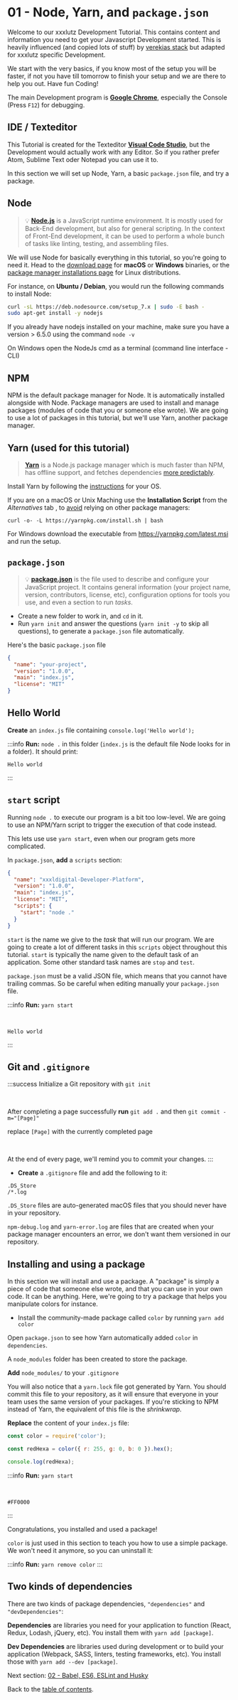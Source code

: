 # 01 - Node, Yarn, and `package.json`

Welcome to our xxxlutz Development Tutorial. This contains content and information you need to get your Javascript Development started. This is heavily influenced (and copied lots of stuff) by [verekias stack](https://github.com/verekia/js-stack-from-scratch) but adapted for xxxlutz specific Development.


We start with the very basics, if you know most of the setup you will be faster, if not you have till tomorrow to finish your setup and we are there to help you out. Have fun Coding!

The main Development program is **[Google Chrome](https://www.google.de/chrome/browser/desktop/index.html)**, especially the Console (Press `F12`) for debugging.

## IDE / Texteditor

This Tutorial is created for the Texteditor **[Visual Code Studio](https://code.visualstudio.com/)**, but the Development would actually work with any Editor. So if you rather prefer Atom, Sublime Text oder Notepad you can use it to.

In this section we will set up Node, Yarn, a basic `package.json` file, and try a package.

## Node

> 💡 **[Node.js](https://nodejs.org/)** is a JavaScript runtime environment. It is mostly used for Back-End development, but also for general scripting. In the context of Front-End development, it can be used to perform a whole bunch of tasks like linting, testing, and assembling files.

We will use Node for basically everything in this tutorial, so you're going to need it. Head to the [download page](https://nodejs.org/en/download/current/) for **macOS** or **Windows** binaries, or the [package manager installations page](https://nodejs.org/en/download/package-manager/) for Linux distributions.

For instance, on **Ubuntu / Debian**, you would run the following commands to install Node:

```sh
curl -sL https://deb.nodesource.com/setup_7.x | sudo -E bash -
sudo apt-get install -y nodejs
```

If you already have nodejs installed on your machine, make sure you have a version > 6.5.0 using the command `node -v`

On Windows open the NodeJs cmd as a terminal (command line interface - CLI)

## NPM

NPM is the default package manager for Node. It is automatically installed alongside with Node. Package managers are used to install and manage packages (modules of code that you or someone else wrote). We are going to use a lot of packages in this tutorial, but we'll use Yarn, another package manager.

## Yarn (used for this tutorial)

> **[Yarn](https://yarnpkg.com/)** is a Node.js package manager which is much faster than NPM, has offline support, and fetches dependencies [more predictably](https://yarnpkg.com/en/docs/yarn-lock).

Install Yarn by following the [instructions](https://yarnpkg.com/en/docs/install) for your OS.

If you are on a macOS or Unix Maching use the **Installation Script** from the *Alternatives* tab , to [avoid](https://github.com/yarnpkg/yarn/issues/1505) relying on other package managers:

`curl -o- -L https://yarnpkg.com/install.sh | bash`

For Windows download the executable from https://yarnpkg.com/latest.msi and run the setup.

## `package.json`

> 💡 **[package.json](https://yarnpkg.com/en/docs/package-json)** is the file used to describe and configure your JavaScript project. It contains general information (your project name, version, contributors, license, etc), configuration options for tools you use, and even a section to run *tasks*.


- Create a new folder to work in, and `cd` in it.
- Run `yarn init` and answer the questions (`yarn init -y` to skip all questions), to generate a `package.json` file automatically.

Here's the basic `package.json` file

```json
{
  "name": "your-project",
  "version": "1.0.0",
  "main": "index.js",
  "license": "MIT"
}
```

## Hello World

**Create** an `index.js` file containing `console.log('Hello world');`

:::info
**Run:** `node .` in this folder (`index.js` is the default file Node looks for in a folder). It should print:
<br>

    Hello world
:::


## `start` script

Running `node .` to execute our program is a bit too low-level. We are going to use an NPM/Yarn script to trigger the execution of that code instead.

This lets use use `yarn start`, even when our program gets more complicated.

In `package.json`, **add** a `scripts` section:

```json
{
  "name": "xxxldigital-Developer-Platform",
  "version": "1.0.0",
  "main": "index.js",
  "license": "MIT",
  "scripts": {
    "start": "node ."
  }
}
```

`start` is the name we give to the *task* that will run our program. We are going to create a lot of different tasks in this `scripts` object throughout this tutorial. `start` is typically the name given to the default task of an application. Some other standard task names are `stop` and `test`.

`package.json` must be a valid JSON file, which means that you cannot have trailing commas. So be careful when editing manually your `package.json` file.

:::info
**Run:** `yarn start`

<br>

    Hello world
:::

## Git and `.gitignore`

:::success
Initialize a Git repository with `git init`

<br>

After completing a page successfully
**run** `git add .`
and then
`git commit -m="[Page]"`

replace `[Page]` with the currently completed page

<br>

At the end of every page, we'll remind you to commit your changes.
:::


- **Create** a `.gitignore` file and add the following to it:

```gitignore
.DS_Store
/*.log
```

`.DS_Store` files are auto-generated macOS files that you should never have in your repository.

`npm-debug.log` and `yarn-error.log` are files that are created when your package manager encounters an error, we don't want them versioned in our repository.

## Installing and using a package

In this section we will install and use a package. A "package" is simply a piece of code that someone else wrote, and that you can use in your own code. It can be anything. Here, we're going to try a package that helps you manipulate colors for instance.

- Install the community-made package called `color` by running `yarn add color`

Open `package.json` to see how Yarn automatically added `color` in  `dependencies`.

A `node_modules` folder has been created to store the package.

**Add** `node_modules/` to your `.gitignore`

You will also notice that a `yarn.lock` file got generated by Yarn. You should commit this file to your repository, as it will ensure that everyone in your team uses the same version of your packages. If you're sticking to NPM instead of Yarn, the equivalent of this file is the *shrinkwrap*.

**Replace** the content of your `index.js` file:

```js
const color = require('color');

const redHexa = color({ r: 255, g: 0, b: 0 }).hex();

console.log(redHexa);
```

:::info
**Run:** `yarn start`

<br>

    #FF0000
:::

Congratulations, you installed and used a package!

`color` is just used in this section to teach you how to use a simple package. We won't need it anymore, so you can uninstall it:

:::info
**Run:** `yarn remove color`
:::

## Two kinds of dependencies

There are two kinds of package dependencies, `"dependencies"` and `"devDependencies"`:

**Dependencies** are libraries you need for your application to function (React, Redux, Lodash, jQuery, etc). You install them with `yarn add [package]`.

**Dev Dependencies** are libraries used during development or to build your application (Webpack, SASS, linters, testing frameworks, etc). You install those with `yarn add --dev [package]`.

Next section: [02 - Babel, ES6, ESLint and Husky](https://github.com/moonshiner-agency/LutzJsStackWalkthrough/blob/master/02-babel-es6-eslint-husky/Readme.md)

Back to the [table of contents](https://github.com/moonshiner-agency/LutzJsStackWalkthrough/blob/master/Readme.md).
